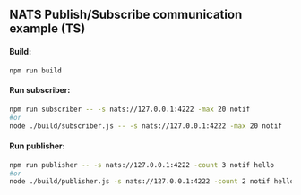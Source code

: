 ## NATS Publish/Subscribe communication example (TS)

#### Build:

```
npm run build
```

#### Run subscriber:

```bash
npm run subscriber -- -s nats://127.0.0.1:4222 -max 20 notif
#or
node ./build/subscriber.js -- -s nats://127.0.0.1:4222 -max 20 notif
```


#### Run publisher:

```bash
npm run publisher -- -s nats://127.0.0.1:4222 -count 3 notif hello
#or
node ./build/publisher.js -s nats://127.0.0.1:4222 -count 2 notif hello
```